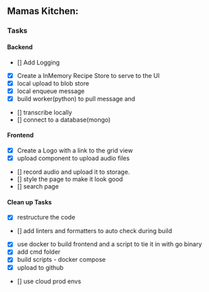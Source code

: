 ## Mamas Kitchen:


### Tasks

#### Backend
- [] Add Logging 
- [x] Create a InMemory Recipe Store to serve to the UI
- [x] local upload to blob store
- [x] local enqueue message
- [x] build worker(python) to pull message and 
- [] transcribe locally
- [] connect to a database(mongo)



#### Frontend
- [x] Create a Logo with a link to the grid view
- [x] upload component to upload audio files
- [] record audio and upload it to storage.
- [] style the page to make it look good
- [] search page


#### Clean up Tasks
- [x] restructure the code
- [] add linters and formatters to auto check during build
- [x] use docker to build frontend and a script to tie it in with go binary
- [x] add cmd folder
- [x] build scripts - docker compose
- [x] upload to github
- [] use cloud prod envs


